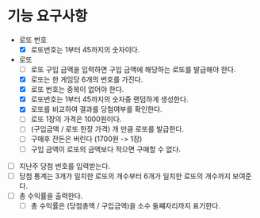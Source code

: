 # 기능 요구사항

- 로또 번호
  - [x] 로또번호는 1부터 45까지의 숫자이다.

- 로또
  - [ ] 로또 구입 금액을 입력하면 구입 금액에 해당하는 로또를 발급해야 한다.
  - [x] 로또는 한 게임당 6개의 번호를 가진다.
  - [x] 로또 번호는 중복이 없어야 한다.
  - [x] 로또번호는 1부터 45까지의 숫자중 랜덤하게 생성한다.
  - [x] 로또를 비교하여 결과를 당첨여부를 확인한다.
  - [ ] 로또 1장의 가격은 1000원이다. 
  - [ ] (구입금액 / 로또 한장 가격) 개 만큼 로또를 발급한다. 
  - [ ] 구매후 잔돈은 버린다 (1700원 -> 1장)
  - [ ] 구입 금액이 로또의 금액보다 적으면 구매할 수 없다.
- [ ] 지난주 당첨 번호를 입력받는다.
- [ ] 당첨 통계는 3개가 일치한 로또의 개수부터 6개가 일치한 로또의 개수까지 보여준다.
- [ ] 총 수익률을 출력한다.
  - [ ] 총 수익률은 (당첨총액 / 구입금액)을 소수 둘쨰자리까지 표기한다.
